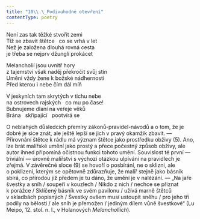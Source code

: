 ```yaml
---
title: "10\\.\_Podivuhodné otevření"
contentType: poetry
---
```


<section>

Není zas tak těžké stvořit zemi  
Tíž se zbavit štětce   co se vrhá v let  
Než je založena dlouhá rovná cesta  
je třeba se nejprv džunglí prokácet

</section>

<section>

Melancholií jsou uvnitř hory  
z tajemství však naděj překročit svůj stín  
Umění vždy žene k božské nádhernosti  
Před kterou i nebe čím dál míň

</section>

<section>

V jeskyních tam skrytých v tichu nebe  
na ostrovech rajských   co mu po čase!  
Bubnujeme dlaní na veřeje věků  
Brána   skřípající   pootvírá se

</section>


<section>

O neblahých důsledcích přemíry zákonů-pravidel-návodů a o tom, že je dobré je sice znát, ale ještě lepší se jich v pravý okamžik zbavit. — Přirovnání štětce k rádlu má význam štětce jako prostředku obživy (5). Ano, lze brát malířské umění jako prostý a přece počestný způsob obživy, ale autor ihned připomíná očistnou funkci tohoto umění. Souvislost té první — triviální — úrovně malířství s výchozí otázkou ulpívání na pravidlech je zřejmá. V závěrečné sloce (9) se hovoří o posbírání, ne o sklizni, ale o poklizení, kterým se opětovně zdůrazňuje, že malíř stejně jako básník sbírá, co přírodou již předem je tu dáno, že umění je v nalézání. — „Na jaře švestky a sníh / soupeří v kouzlech / Nikdo z nich / nechce se přiznat k porážce / Sklíčený básník ve svém pavilonu / užívá marně štětců v skladbách popisných / Švestky ovšem musí ustoupit sněhu / pro jeho tři podíly na bělosti / ale sníh je přemožen / jediným dílem vůně švestkové“ (Lu Meipo, 12. stol. n. l., v Holanových _Melancholiích_).

</section>
